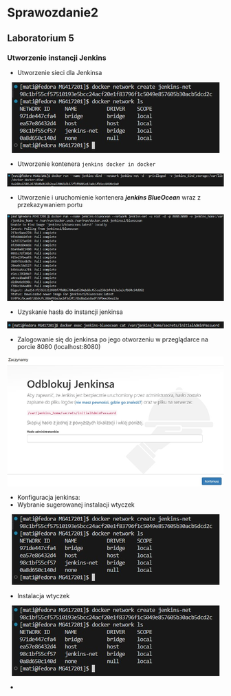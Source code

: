 # Sprawozdanie2

## Laboratorium 5

### Utworzenie instancji Jenkins
- Utworzenie sieci dla Jenkinsa

<div align="center"> 
    <img src="screens5/1.jpg">
</div>

- Utworzenie kontenera `jenkins docker in docker`

<div align="center"> 
    <img src="screens5/2.jpg">
</div>

- Utworzenie i uruchomienie kontenera _**jenkins BlueOcean**_ wraz z przekazywaniem portu

<div align="center"> 
    <img src="screens5/3.jpg">
</div>

- Uzyskanie hasła do instancji jenkinsa

<div align="center"> 
    <img src="screens5/4.jpg">
</div>

- Zalogowanie się do jenkinsa po jego otworzeniu w przeglądarce na porcie 8080 (localhost:8080)

<div align="center"> 
    <img src="screens5/5.jpg">
</div>

- Konfiguracja jenkinsa:
 - Wybranie sugerowanej instalacji wtyczek

 <div align="center"> 
    <img src="screens5/1.jpg">
 </div>

- Instalacja wtyczek

 <div align="center"> 
    <img src="screens5/1.jpg">
 </div>

- 